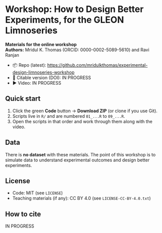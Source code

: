 # Workshop: How to Design Better Experiments, for the GLEON Limnoseries

**Materials for the online workshop**  
**Authors:** Mridul K. Thomas (ORCID: 0000-0002-5089-5610) and Ravi Ranjan

- 📦 Repo (latest): https://github.com/mridulkthomas/experimental-design-limnoseries-workshop
- 📌 Citable version (DOI): IN PROGRESS
- ▶️ Video: IN PROGRESS

## Quick start
1. Click the green **Code** button → **Download ZIP** (or clone if you use Git).
2. Scripts live in `R/` and are numbered `01_...R` to `09_...R`.  
3. Open the scripts in that order and work through them along with the video. 

## Data
There is **no dataset** with these materials. The point of this workshop is to simulate data to 
understand experimental outcomes and design better experiments.

## License
- Code: MIT (see `LICENSE`)
- Teaching materials (if any): CC BY 4.0 (see `LICENSE-CC-BY-4.0.txt`)

## How to cite
IN PROGRESS